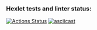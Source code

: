 ### Hexlet tests and linter status:
[![Actions Status](https://github.com/sp0on4/python-project-49/workflows/hexlet-check/badge.svg)](https://github.com/sp0on4/python-project-49/actions)
[![asciicast](https://asciinema.org/a/AC30GYiUuNMc1lSNt7HVTeVsM.svg)](https://asciinema.org/a/AC30GYiUuNMc1lSNt7HVTeVsM)
